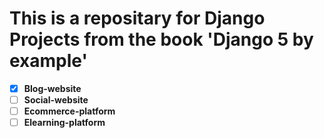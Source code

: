 # This is a repositary for Django Projects from the book 'Django 5 by example'
- [x] **Blog-website**
- [ ] **Social-website**
- [ ] **Ecommerce-platform**
- [ ] **Elearning-platform**
